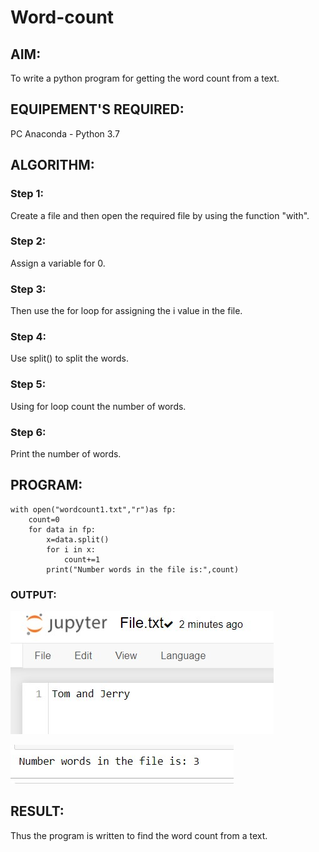 # Word-count
## AIM:
To write a python program for getting the word count from a text.
## EQUIPEMENT'S REQUIRED: 
PC
Anaconda - Python 3.7
## ALGORITHM: 
### Step 1:
Create a file and then open the required file by using the function "with".

### Step 2: 
Assign a variable for 0.
 
### Step 3: 
Then use the for loop for assigning the i value in the file.

### Step 4:  
Use split() to split the words.

### Step 5: 
Using for loop count the number of words.

### Step 6: 
Print the number of words.

## PROGRAM:
```
with open("wordcount1.txt","r")as fp:
    count=0
    for data in fp:
        x=data.split()
        for i in x:
            count+=1
        print("Number words in the file is:",count)

```        

### OUTPUT:

![](./text.jpg)


![](./output.jpg)

## RESULT:
Thus the program is written to find the word count from a text.
